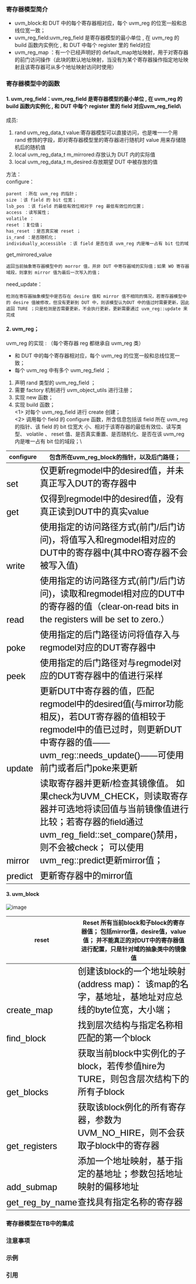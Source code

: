 ### 寄存器模型简介
- uvm_block:和 DUT 中的每个寄存器相对应，每个 uvm_reg 的位宽一般和总线位宽一致；
- uvm_reg_field:uvm_reg_field 是寄存器模型的最小单位 , 在 uvm_reg 的build 函数内实例化 , 和 DUT 中每个 register 里的 field对应
- uvm_reg_map ：有一个已经声明好的 default_map地址映射，用于对寄存器的前门访问操作（此块的默认地址映射，当没有为某个寄存器操作指定地址映射且该寄存器可从多个地址映射访问时使用）

### 寄存器模型中的函数
#### 1. uvm_reg_field：uvm_reg_field 是寄存器模型的最小单位 , 在 uvm_reg 的 build 函数内实例化 , 和 DUT 中每个 register 里的 field 对应uvm_reg_field\
成员:
1. rand uvm_reg_data_t value:寄存器模型可以直接访问，也是唯一一个用 rand 修饰的字段，即对寄存器模型里的寄存器进行随机时 value 用来存储随机后的随机值
2. local uvm_reg_data_t m_mirrored:存放认为 DUT 内的实际值
3. local uvm_reg_data_t m_desired:存放期望 DUT 中被存放的值

方法：\
configure：
~~~
parent ：所在 uvm_reg 的指针；
size ：该 field 的 bit 位宽；
lsb_pos ：该 field 的最低有效位相对于 reg 最低有效位的位置；
access ：读写属性；
volatile ：
reset ：复位值；
has_reset ：是否真实被 reset ；
is_rand ：是否随机化；
individually_accessible ：该 field 是否在该 uvm_reg 内是唯一占有 bit 位的域
~~~
get_mirrored_value
~~~
返回当前抽象寄存器模型中的 morror 值，并非 DUT 中寄存器域的实际值；如果 WO 寄存器域段，则拿到 mirror 值为最后一次写入的值；
~~~
need_update：  
~~~
检测在寄存器抽象模型中是否存在 desire 值和 mirror 值不相同的情况，若寄存器模型中的 desire 值被修改，但没有更新到 DUT 中，则该模型认为DUT 中的值过时需要更新，因此返回 TURE ；只是检测是否需要更新，不会执行更新，更新需要通过 uvm_reg::update 来完成
~~~

#### 2. uvm_reg；
uvm_reg 的实现 : （每个寄存器 reg 都继承自 uvm_reg 类）
  - 和 DUT 中的每个寄存器相对应，每个 uvm_reg 的位宽一般和总线位宽一致；
  - 每个 uvm_reg 中有多个 uvm_reg_field ；
1. 声明 rand 类型的 uvm_reg_field ；
2. 需要 factory 机制进行 uvm_object_utils 进行注册；
3. 实现 new 函数；
4. 实现 build 函数；\
   <1> 对每个 uvm_reg_field 进行 create 创建；\
   <2> 调用每个 field 的 configure 函数，所含信息包括该 field 所在 uvm_reg 的指针、该 field 的 bit 位宽大 小、相对于该寄存器的最低有效位、读写类型、 volatile 、 reset 值、是否真实重置、是否随机化、是否在该 uvm_reg 内是唯一占有 bit 位的域段；\

 <html xmlns:m="http://schemas.microsoft.com/office/2004/12/omml"
xmlns="http://www.w3.org/TR/REC-html40">

<head>

<meta name=ProgId content=PowerPoint.Slide>
<meta name=Generator content="Microsoft PowerPoint 15">
<style>
<!--tr
	{mso-height-source:auto;}
col
	{mso-width-source:auto;}
td
	{padding-top:1.0px;
	padding-right:1.0px;
	padding-left:1.0px;
	mso-ignore:padding;
	color:windowtext;
	font-size:18.0pt;
	font-weight:400;
	font-style:normal;
	text-decoration:none;
	font-family:Arial;
	mso-generic-font-family:auto;
	mso-font-charset:0;
	text-align:general;
	vertical-align:bottom;
	border:none;
	mso-background-source:auto;
	mso-pattern:auto;}
.oa1
	{border-top:1.0pt solid white;
	border-right:1.0pt solid white;
	border-bottom:3.0pt solid white;
	border-left:1.0pt solid white;
	background:#DCE6F2;
	mso-pattern:auto none;
	text-align:center;
	vertical-align:top;
	padding-bottom:3.6pt;
	padding-left:7.2pt;
	padding-top:3.6pt;
	padding-right:7.2pt;}
.oa2
	{border-top:1.0pt solid white;
	border-right:1.0pt solid white;
	border-bottom:3.0pt solid white;
	border-left:1.0pt solid white;
	background:#DCE6F2;
	mso-pattern:auto none;
	vertical-align:top;
	padding-bottom:3.6pt;
	padding-left:7.2pt;
	padding-top:3.6pt;
	padding-right:7.2pt;}
.oa3
	{border-top:3.0pt solid white;
	border-right:1.0pt solid white;
	border-bottom:1.0pt solid white;
	border-left:1.0pt solid white;
	background:#D0D8E8;
	mso-pattern:auto none;
	text-align:center;
	vertical-align:top;
	padding-bottom:3.6pt;
	padding-left:7.2pt;
	padding-top:3.6pt;
	padding-right:7.2pt;}
.oa4
	{border-top:3.0pt solid white;
	border-right:1.0pt solid white;
	border-bottom:1.0pt solid white;
	border-left:1.0pt solid white;
	background:#D0D8E8;
	mso-pattern:auto none;
	vertical-align:top;
	padding-bottom:3.6pt;
	padding-left:7.2pt;
	padding-top:3.6pt;
	padding-right:7.2pt;}
.oa5
	{border:1.0pt solid white;
	background:#E9EDF4;
	mso-pattern:auto none;
	text-align:center;
	vertical-align:top;
	padding-bottom:3.6pt;
	padding-left:7.2pt;
	padding-top:3.6pt;
	padding-right:7.2pt;}
.oa6
	{border:1.0pt solid white;
	background:#E9EDF4;
	mso-pattern:auto none;
	vertical-align:top;
	padding-bottom:3.6pt;
	padding-left:7.2pt;
	padding-top:3.6pt;
	padding-right:7.2pt;}
.oa7
	{border:1.0pt solid white;
	background:#D0D8E8;
	mso-pattern:auto none;
	text-align:center;
	vertical-align:top;
	padding-bottom:3.6pt;
	padding-left:7.2pt;
	padding-top:3.6pt;
	padding-right:7.2pt;}
.oa8
	{border:1.0pt solid white;
	background:#D0D8E8;
	mso-pattern:auto none;
	vertical-align:top;
	padding-bottom:3.6pt;
	padding-left:7.2pt;
	padding-top:3.6pt;
	padding-right:7.2pt;}
-->
</style>
</head>

<body>
<!--StartFragment-->



configure | 包含所在uvm_reg_block的指针，以及后门路径；
-- | --
set | 仅更新regmodel中的desired值，并未真正写入DUT的寄存器中
get | 仅得到regmodel中的desired值，没有真正读到DUT中的真实value
write | 使用指定的访问路径方式(前门/后门访问)，将值写入和regmodel相对应的DUT中的寄存器中(其中RO寄存器不会被写入值)
read | 使用指定的访问路径方式(前门/后门访问)，读取和regmodel相对应的DUT中的寄存器的值（clear-on-read   bits in the registers will be set to zero.）
poke | 使用指定的后门路径访问将值存入与regmodel对应的DUT寄存器中
peek | 使用指定的后门路径对与regmodel对应的DUT寄存器中的值进行采样
update | 更新DUT中寄存器的值，匹配regmodel中的desired值(与mirror功能相反)，若DUT寄存器的值相较于regmodel中的值已过时，则更新DUT中寄存器的值—— uvm_reg::needs_update()——可使用前门或者后门poke来更新
mirror | 读取寄存器并更新/检查其镜像值。   如果check为UVM_CHECK，则读取寄存器并可选地将读回值与当前镜像值进行比较；若寄存器的field通过uvm_reg_field::set_compare()禁用，则不会被check；   可以使用uvm_reg::predict更新mirror值；
predict | 更新寄存器中的mirror值



<!--EndFragment-->
</body>

</html>

#### 3. uvm_block
![image](https://user-images.githubusercontent.com/55919713/230092154-19542bc0-bd2b-4709-8c38-dae340be5d9c.png)
<html xmlns:m="http://schemas.microsoft.com/office/2004/12/omml"
xmlns="http://www.w3.org/TR/REC-html40">

<head>

<meta name=ProgId content=PowerPoint.Slide>
<meta name=Generator content="Microsoft PowerPoint 15">
<style>
<!--tr
	{mso-height-source:auto;}
col
	{mso-width-source:auto;}
td
	{padding-top:1.0px;
	padding-right:1.0px;
	padding-left:1.0px;
	mso-ignore:padding;
	color:windowtext;
	font-size:18.0pt;
	font-weight:400;
	font-style:normal;
	text-decoration:none;
	font-family:Arial;
	mso-generic-font-family:auto;
	mso-font-charset:0;
	text-align:general;
	vertical-align:bottom;
	border:none;
	mso-background-source:auto;
	mso-pattern:auto;}
.oa1
	{border-top:1.0pt solid white;
	border-right:1.0pt solid white;
	border-bottom:3.0pt solid white;
	border-left:1.0pt solid white;
	background:#DCE6F2;
	mso-pattern:auto none;
	text-align:center;
	vertical-align:top;
	padding-bottom:3.6pt;
	padding-left:7.2pt;
	padding-top:3.6pt;
	padding-right:7.2pt;}
.oa2
	{border-top:1.0pt solid white;
	border-right:1.0pt solid white;
	border-bottom:3.0pt solid white;
	border-left:1.0pt solid white;
	background:#DCE6F2;
	mso-pattern:auto none;
	vertical-align:top;
	padding-bottom:3.6pt;
	padding-left:7.2pt;
	padding-top:3.6pt;
	padding-right:7.2pt;}
.oa3
	{border-top:3.0pt solid white;
	border-right:1.0pt solid white;
	border-bottom:1.0pt solid white;
	border-left:1.0pt solid white;
	background:#D0D8E8;
	mso-pattern:auto none;
	text-align:center;
	vertical-align:top;
	padding-bottom:3.6pt;
	padding-left:7.2pt;
	padding-top:3.6pt;
	padding-right:7.2pt;}
.oa4
	{border-top:3.0pt solid white;
	border-right:1.0pt solid white;
	border-bottom:1.0pt solid white;
	border-left:1.0pt solid white;
	background:#D0D8E8;
	mso-pattern:auto none;
	vertical-align:top;
	padding-bottom:3.6pt;
	padding-left:7.2pt;
	padding-top:3.6pt;
	padding-right:7.2pt;}
.oa5
	{border:1.0pt solid white;
	background:#E9EDF4;
	mso-pattern:auto none;
	text-align:center;
	vertical-align:top;
	padding-bottom:3.6pt;
	padding-left:7.2pt;
	padding-top:3.6pt;
	padding-right:7.2pt;}
.oa6
	{border:1.0pt solid white;
	background:#E9EDF4;
	mso-pattern:auto none;
	vertical-align:top;
	padding-bottom:3.6pt;
	padding-left:7.2pt;
	padding-top:3.6pt;
	padding-right:7.2pt;}
.oa7
	{border:1.0pt solid white;
	background:#D0D8E8;
	mso-pattern:auto none;
	text-align:center;
	vertical-align:top;
	padding-bottom:3.6pt;
	padding-left:7.2pt;
	padding-top:3.6pt;
	padding-right:7.2pt;}
.oa8
	{border:1.0pt solid white;
	background:#D0D8E8;
	mso-pattern:auto none;
	vertical-align:top;
	padding-bottom:3.6pt;
	padding-left:7.2pt;
	padding-top:3.6pt;
	padding-right:7.2pt;}
-->
</style>
</head>

<body>
<!--StartFragment-->



reset | Reset 所有当前block和子block的寄存器值；   包括mirror值，desire值，value值；   并不能真正的对DUT中的寄存器值进行配置，只是针对域的抽象类中的镜像值
-- | --
create_map | 创建该block的一个地址映射(address map)：   该map的名字，基地址，基地址对应总线的byte位宽，大小端；
find_block | 找到层次结构与指定名称相匹配的第一个block
get_blocks | 获取当前block中实例化的子block，若传参值hire为TURE，则包含层次结构下的所有子block
get_registers | 获取该block例化的所有寄存器，参数为UVM_NO_HIRE，则不会获取子block中的寄存器
add_submap | 添加一个地址映射，基于指定的基地址；参数包括地址映射的偏移地址
get_reg_by_name | 查找具有指定名称的寄存器



<!--EndFragment-->
</body>

</html>


### 寄存器模型在TB中的集成

### 注意事项

### 示例

### 引用